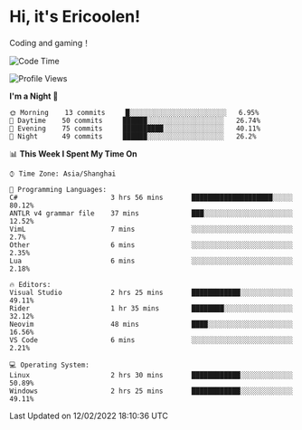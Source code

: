 # Hi, it's Ericoolen!
Coding and gaming！

<!--START_SECTION:waka-->
![Code Time](http://img.shields.io/badge/Code%20Time-175%20hrs%2013%20mins-blue)

![Profile Views](http://img.shields.io/badge/Profile%20Views-0-blue)

**I'm a Night 🦉** 

```text
🌞 Morning    13 commits     █░░░░░░░░░░░░░░░░░░░░░░░░   6.95% 
🌆 Daytime    50 commits     ██████░░░░░░░░░░░░░░░░░░░   26.74% 
🌃 Evening    75 commits     ██████████░░░░░░░░░░░░░░░   40.11% 
🌙 Night      49 commits     ██████░░░░░░░░░░░░░░░░░░░   26.2%

```


📊 **This Week I Spent My Time On** 

```text
⌚︎ Time Zone: Asia/Shanghai

💬 Programming Languages: 
C#                       3 hrs 56 mins       ████████████████████░░░░░   80.12% 
ANTLR v4 grammar file    37 mins             ███░░░░░░░░░░░░░░░░░░░░░░   12.52% 
VimL                     7 mins              ░░░░░░░░░░░░░░░░░░░░░░░░░   2.7% 
Other                    6 mins              ░░░░░░░░░░░░░░░░░░░░░░░░░   2.35% 
Lua                      6 mins              ░░░░░░░░░░░░░░░░░░░░░░░░░   2.18%

🔥 Editors: 
Visual Studio            2 hrs 25 mins       ████████████░░░░░░░░░░░░░   49.11% 
Rider                    1 hr 35 mins        ████████░░░░░░░░░░░░░░░░░   32.12% 
Neovim                   48 mins             ████░░░░░░░░░░░░░░░░░░░░░   16.56% 
VS Code                  6 mins              ░░░░░░░░░░░░░░░░░░░░░░░░░   2.21%

💻 Operating System: 
Linux                    2 hrs 30 mins       ████████████░░░░░░░░░░░░░   50.89% 
Windows                  2 hrs 25 mins       ████████████░░░░░░░░░░░░░   49.11%

```


 Last Updated on 12/02/2022 18:10:36 UTC
<!--END_SECTION:waka-->


